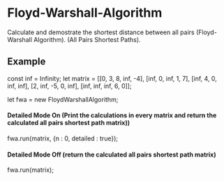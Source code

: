 # Floyd-Warshall-Algorithm
Calculate and demostrate the shortest distance between all pairs (Floyd-Warshall Algorithm). (All Pairs Shortest Paths).

## Example

const inf = Infinity;
let matrix = [[0, 3, 8, inf, -4], [inf, 0, inf, 1, 7], [inf, 4, 0, inf, inf], [2, inf, -5, 0, inf], [inf, inf, inf, 6, 0]];

let fwa = new FloydWarshallAlgorithm;

#### Detailed Mode On (Print the calculations in every matrix and return the calculated all pairs shortest path matrix))
fwa.run(matrix, {n : 0, detailed : true});

#### Detailed Mode Off (return the calculated all pairs shortest path matrix)
fwa.run(matrix);

